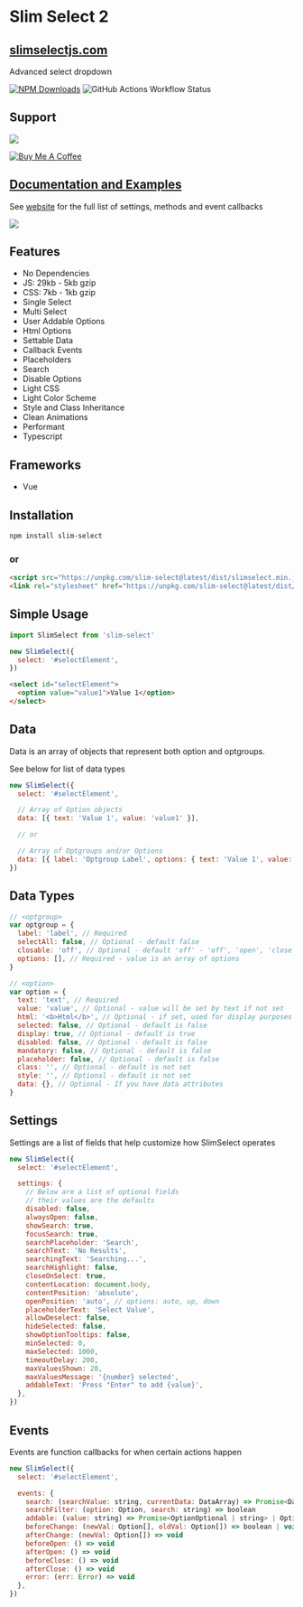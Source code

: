# Slim Select 2

## [slimselectjs.com](https://slimselectjs.com)

Advanced select dropdown

[![NPM Downloads](https://img.shields.io/npm/dt/slim-select.svg)](https://www.npmjs.com/package/slim-select)
![GitHub Actions Workflow Status](https://img.shields.io/github/actions/workflow/status/brianvoe/slim-select/jest.yml?logo=jest&label=unit%20tests)

## Support

[![](https://img.shields.io/static/v1?label=Sponsor&message=%E2%9D%A4&logo=GitHub&color=%23fe8e86)](https://github.com/sponsors/brianvoe)

<a href="https://www.buymeacoffee.com/brianvoe" target="_blank"><img src="https://www.buymeacoffee.com/assets/img/custom_images/orange_img.png" alt="Buy Me A Coffee" style="height: auto !important;width: auto !important;" ></a>

## [Documentation and Examples](https://slimselectjs.com)

See [website](https://slimselectjs.com) for the full list of settings, methods and event callbacks

![](https://raw.githubusercontent.com/brianvoe/slim-select/master/slimselect.gif)

## Features

- No Dependencies
- JS: 29kb - 5kb gzip
- CSS: 7kb - 1kb gzip
- Single Select
- Multi Select
- User Addable Options
- Html Options
- Settable Data
- Callback Events
- Placeholders
- Search
- Disable Options
- Light CSS
- Light Color Scheme
- Style and Class Inheritance
- Clean Animations
- Performant
- Typescript

## Frameworks

- Vue

## Installation

```bash
npm install slim-select
```

### or

```html
<script src="https://unpkg.com/slim-select@latest/dist/slimselect.min.js"></script>
<link rel="stylesheet" href="https://unpkg.com/slim-select@latest/dist/slimselect.css" />
```

## Simple Usage

```javascript
import SlimSelect from 'slim-select'

new SlimSelect({
  select: '#selectElement',
})
```

```html
<select id="selectElement">
  <option value="value1">Value 1</option>
</select>
```

## Data

Data is an array of objects that represent both option and optgroups.

See below for list of data types

```javascript
new SlimSelect({
  select: '#selectElement',

  // Array of Option objects
  data: [{ text: 'Value 1', value: 'value1' }],

  // or

  // Array of Optgroups and/or Options
  data: [{ label: 'Optgroup Label', options: { text: 'Value 1', value: 'value1' } }],
})
```

## Data Types

```javascript
// <optgroup>
var optgroup = {
  label: 'label', // Required
  selectAll: false, // Optional - default false
  closable: 'off', // Optional - default 'off' - 'off', 'open', 'close'
  options: [], // Required - value is an array of options
}

// <option>
var option = {
  text: 'text', // Required
  value: 'value', // Optional - value will be set by text if not set
  html: '<b>Html</b>', // Optional - if set, used for display purposes
  selected: false, // Optional - default is false
  display: true, // Optional - default is true
  disabled: false, // Optional - default is false
  mandatory: false, // Optional - default is false
  placeholder: false, // Optional - default is false
  class: '', // Optional - default is not set
  style: '', // Optional - default is not set
  data: {}, // Optional - If you have data attributes
}
```

## Settings

Settings are a list of fields that help customize how SlimSelect operates

```javascript
new SlimSelect({
  select: '#selectElement',

  settings: {
    // Below are a list of optional fields
    // their values are the defaults
    disabled: false,
    alwaysOpen: false,
    showSearch: true,
    focusSearch: true,
    searchPlaceholder: 'Search',
    searchText: 'No Results',
    searchingText: 'Searching...',
    searchHighlight: false,
    closeOnSelect: true,
    contentLocation: document.body,
    contentPosition: 'absolute',
    openPosition: 'auto', // options: auto, up, down
    placeholderText: 'Select Value',
    allowDeselect: false,
    hideSelected: false,
    showOptionTooltips: false,
    minSelected: 0,
    maxSelected: 1000,
    timeoutDelay: 200,
    maxValuesShown: 20,
    maxValuesMessage: '{number} selected',
    addableText: 'Press "Enter" to add {value}',
  },
})
```

## Events

Events are function callbacks for when certain actions happen

```javascript
new SlimSelect({
  select: '#selectElement',

  events: {
    search: (searchValue: string, currentData: DataArray) => Promise<DataArrayPartial> | DataArrayPartial
    searchFilter: (option: Option, search: string) => boolean
    addable: (value: string) => Promise<OptionOptional | string> | OptionOptional | string | Error
    beforeChange: (newVal: Option[], oldVal: Option[]) => boolean | void
    afterChange: (newVal: Option[]) => void
    beforeOpen: () => void
    afterOpen: () => void
    beforeClose: () => void
    afterClose: () => void
    error: (err: Error) => void
  },
})
```

